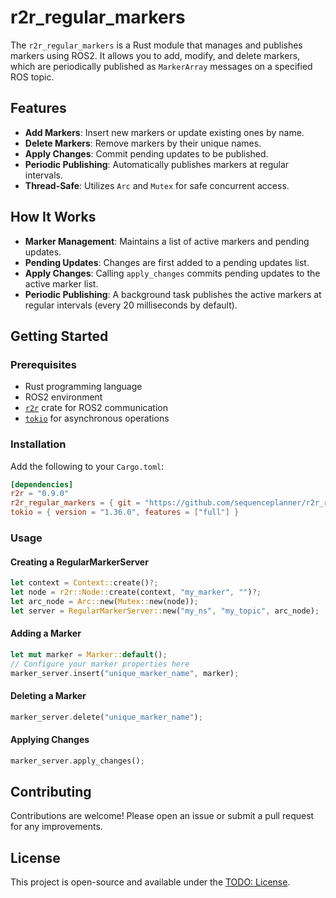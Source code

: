 # r2r_regular_markers

The `r2r_regular_markers` is a Rust module that manages and publishes markers using ROS2. It allows you to add, modify, and delete markers, which are periodically published as `MarkerArray` messages on a specified ROS topic.

## Features

- **Add Markers**: Insert new markers or update existing ones by name.
- **Delete Markers**: Remove markers by their unique names.
- **Apply Changes**: Commit pending updates to be published.
- **Periodic Publishing**: Automatically publishes markers at regular intervals.
- **Thread-Safe**: Utilizes `Arc` and `Mutex` for safe concurrent access.

## How It Works

- **Marker Management**: Maintains a list of active markers and pending updates.
- **Pending Updates**: Changes are first added to a pending updates list.
- **Apply Changes**: Calling `apply_changes` commits pending updates to the active marker list.
- **Periodic Publishing**: A background task publishes the active markers at regular intervals (every 20 milliseconds by default).

## Getting Started

### Prerequisites

- Rust programming language
- ROS2 environment
- [`r2r`](https://crates.io/crates/r2r) crate for ROS2 communication
- [`tokio`](https://crates.io/crates/tokio) for asynchronous operations

### Installation

Add the following to your `Cargo.toml`:

```toml
[dependencies]
r2r = "0.9.0"
r2r_regular_markers = { git = "https://github.com/sequenceplanner/r2r_regular_markers", tag = "v0.0.2" }
tokio = { version = "1.36.0", features = ["full"] }

```

### Usage

#### Creating a RegularMarkerServer

```rust
let context = Context::create()?;
let node = r2r::Node::create(context, "my_marker", "")?;
let arc_node = Arc::new(Mutex::new(node));
let server = RegularMarkerServer::new("my_ns", "my_topic", arc_node);
```

#### Adding a Marker
```rust
let mut marker = Marker::default();
// Configure your marker properties here
marker_server.insert("unique_marker_name", marker);
```

#### Deleting a Marker
```rust
marker_server.delete("unique_marker_name");
```

#### Applying Changes
```rust
marker_server.apply_changes();
```



## Contributing

Contributions are welcome! Please open an issue or submit a pull request for any improvements.

## License

This project is open-source and available under the [TODO: License](LICENSE).
